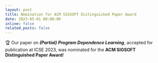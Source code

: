 ```yaml
---
layout: post
title: Nomination for ACM SIGSOFT Distinguished Paper Award
date: 2023-05-01 00:00:00
inline: false
related_posts: false
---
```


:trophy: Our paper on ***(Partial) Program Dependence Learning***, accepted for publication at ICSE 2023, was nominated for the **ACM SIGSOFT Distinguished Paper Award**!
